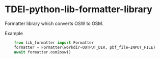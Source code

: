 # TDEI-python-lib-formatter-library

Formatter library which converts OSW to OSM.

Example
```python
    from lib_formatter import Formatter
    formatter = Formatter(workdir=OUTPUT_DIR, pbf_file=INPUT_FILE)
    await formatter.osm2osw()
```
